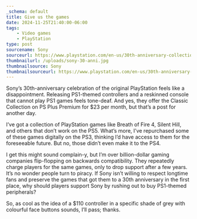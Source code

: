 ```yaml
---
_schema: default
title: Give us the games
date: 2024-11-25T21:40:00-06:00
tags:
    - Video games
    - PlayStation
type: post
sourcename: Sony
sourceurl: https://www.playstation.com/en-us/30th-anniversary-collection/
thumbnailurl: /uploads/sony-30-anni.jpg
thumbnailsource: Sony
thumbnailsourceurl: https://www.playstation.com/en-us/30th-anniversary-collection/
---
```


Sony’s 30th-anniversary celebration of the original PlayStation feels like a disappointment. Releasing PS1-themed controllers and a reskinned console that cannot play PS1 games feels tone-deaf. And yes, they offer the Classic Collection on PS Plus Premium for $23 per month, but that’s a post for another day.

I’ve got a collection of PlayStation games like Breath of Fire 4, Silent Hill, and others that don’t work on the PS5. What’s more, I’ve repurchased some of these games digitally on the PS3, thinking I’d have access to them for the foreseeable future. But no, those didn’t even make it to the PS4.

I get this might sound complain-y, but I’m over billion-dollar gaming companies flip-flopping on backwards compatibility. They repeatedly charge players for the same games, only to drop support after a few years. It’s no wonder people turn to piracy. If Sony isn’t willing to respect longtime fans and preserve the games that got them to a 30th anniversary in the first place, why should players support Sony by rushing out to buy PS1-themed peripherals?

So, as cool as the idea of a $110 controller in a specific shade of grey with colourful face buttons sounds, I’ll pass; thanks.
